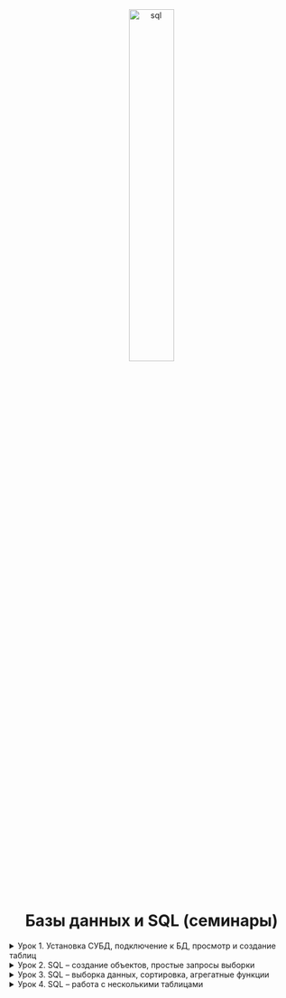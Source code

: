 <div id="header" align="center">
  <img src="https://i.ibb.co/sySW9mg/sql.png" alt="sql" border="0" style="width: 40%; height: 40%;" />
<h1>
  Базы данных и SQL (семинары)
</h1>
</div>

<details>
<summary>
Урок 1. Установка СУБД, подключение к БД, просмотр и создание таблиц
</summary>
<br>

[![Static Badge](https://img.shields.io/badge/Урок_1._Установка_СУБД,_подключение_к_БД,_просмотр_и_создание_таблиц-black?style=flat-square)](https://github.com/vitaliyfomin/dbsqlseminar/tree/main/lesson01)

[![Static Badge](https://img.shields.io/badge/TASK01-black?style=flat-square)](https://github.com/vitaliyfomin/dbsqlseminar/tree/main/lesson01/task01) [![Static Badge](https://img.shields.io/badge/TASK02-black?style=flat-square)](https://github.com/vitaliyfomin/dbsqlseminar/tree/main/lesson01/task02) [![Static Badge](https://img.shields.io/badge/TASK03-black?style=flat-square)](https://github.com/vitaliyfomin/dbsqlseminar/tree/main/lesson01/task03)

</details>

<details>
<summary>
Урок 2. SQL – создание объектов, простые запросы выборки
</summary>
<br>

[![Static Badge](https://img.shields.io/badge/Урок_2._SQL_–_создание_объектов,_простые_запросы_выборки-black?style=flat-square)](https://github.com/vitaliyfomin/dbsqlseminar/tree/main/lesson02)

[![Static Badge](https://img.shields.io/badge/TASK01-black?style=flat-square)](https://github.com/vitaliyfomin/dbsqlseminar/tree/main/lesson02/task01) [![Static Badge](https://img.shields.io/badge/TASK02-black?style=flat-square)](https://github.com/vitaliyfomin/dbsqlseminar/tree/main/lesson02/task02) [![Static Badge](https://img.shields.io/badge/TASK03-black?style=flat-square)](https://github.com/vitaliyfomin/dbsqlseminar/tree/main/lesson02/task03) [![Static Badge](https://img.shields.io/badge/TASK04-black?style=flat-square)](https://github.com/vitaliyfomin/dbsqlseminar/tree/main/lesson02/task04)

</details>

<details>
<summary>
Урок 3. SQL – выборка данных, сортировка, агрегатные функции
</summary>
<br>

[![Static Badge](https://img.shields.io/badge/Урок_3._SQL_–_выборка_данных,_сортировка,_агрегатные_функции-black?style=flat-square)](https://github.com/vitaliyfomin/dbsqlseminar/tree/main/lesson03)

[![Static Badge](https://img.shields.io/badge/TASK01-black?style=flat-square)](https://github.com/vitaliyfomin/dbsqlseminar/tree/main/lesson03/task01) [![Static Badge](https://img.shields.io/badge/TASK02-black?style=flat-square)](https://github.com/vitaliyfomin/dbsqlseminar/tree/main/lesson03/task02) [![Static Badge](https://img.shields.io/badge/TASK03-black?style=flat-square)](https://github.com/vitaliyfomin/dbsqlseminar/tree/main/lesson03/task03) [![Static Badge](https://img.shields.io/badge/TASK04-black?style=flat-square)](https://github.com/vitaliyfomin/dbsqlseminar/tree/main/lesson03/task04) [![Static Badge](https://img.shields.io/badge/TASK05-black?style=flat-square)](https://github.com/vitaliyfomin/dbsqlseminar/tree/main/lesson03/task05) [![Static Badge](https://img.shields.io/badge/TASK06-black?style=flat-square)](https://github.com/vitaliyfomin/dbsqlseminar/tree/main/lesson03/task06) [![Static Badge](https://img.shields.io/badge/TASK07-black?style=flat-square)](https://github.com/vitaliyfomin/dbsqlseminar/tree/main/lesson03/task07)

</details>

<details>
<summary>
Урок 4. SQL – работа с несколькими таблицами
</summary>
<br>

[![Static Badge](https://img.shields.io/badge/Урок_4._SQL_–_работа_с_несколькими_таблицами-black?style=flat-square)](https://github.com/vitaliyfomin/dbsqlseminar/tree/main/lesson04)

[![Static Badge](https://img.shields.io/badge/TASK01-black?style=flat-square)](https://github.com/vitaliyfomin/dbsqlseminar/tree/main/lesson04/task01) [![Static Badge](https://img.shields.io/badge/TASK02-black?style=flat-square)](https://github.com/vitaliyfomin/dbsqlseminar/tree/main/lesson04/task02) [![Static Badge](https://img.shields.io/badge/TASK03-black?style=flat-square)](https://github.com/vitaliyfomin/dbsqlseminar/tree/main/lesson04/task03) [![Static Badge](https://img.shields.io/badge/TASK04-black?style=flat-square)](https://github.com/vitaliyfomin/dbsqlseminar/tree/main/lesson04/task04)

</details>


